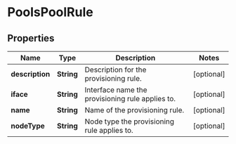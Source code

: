 
# PoolsPoolRule

## Properties
Name | Type | Description | Notes
------------ | ------------- | ------------- | -------------
**description** | **String** | Description for the provisioning rule. |  [optional]
**iface** | **String** | Interface name the provisioning rule applies to. |  [optional]
**name** | **String** | Name of the provisioning rule. |  [optional]
**nodeType** | **String** | Node type the provisioning rule applies to. |  [optional]



